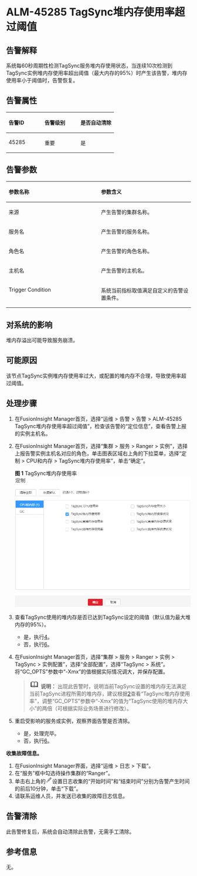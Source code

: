 # ALM-45285 TagSync堆内存使用率超过阈值<a name="ALM-45285"></a>

## 告警解释<a name="section61130422"></a>

系统每60秒周期性检测TagSync服务堆内存使用状态，当连续10次检测到TagSync实例堆内存使用率超出阈值（最大内存的95%）时产生该告警，堆内存使用率小于阈值时，告警恢复。

## 告警属性<a name="section13302888"></a>

<a name="table33986641"></a>
<table><thead align="left"><tr id="row13879140"><th class="cellrowborder" valign="top" width="33.33333333333333%" id="mcps1.1.4.1.1"><p id="p50468531"><a name="p50468531"></a><a name="p50468531"></a>告警ID</p>
</th>
<th class="cellrowborder" valign="top" width="33.33333333333333%" id="mcps1.1.4.1.2"><p id="p61419199"><a name="p61419199"></a><a name="p61419199"></a>告警级别</p>
</th>
<th class="cellrowborder" valign="top" width="33.33333333333333%" id="mcps1.1.4.1.3"><p id="p8899183"><a name="p8899183"></a><a name="p8899183"></a>是否自动清除</p>
</th>
</tr>
</thead>
<tbody><tr id="row49745195"><td class="cellrowborder" valign="top" width="33.33333333333333%" headers="mcps1.1.4.1.1 "><p id="p2829020"><a name="p2829020"></a><a name="p2829020"></a>45285</p>
</td>
<td class="cellrowborder" valign="top" width="33.33333333333333%" headers="mcps1.1.4.1.2 "><p id="p27824106"><a name="p27824106"></a><a name="p27824106"></a>重要</p>
</td>
<td class="cellrowborder" valign="top" width="33.33333333333333%" headers="mcps1.1.4.1.3 "><p id="p39160124"><a name="p39160124"></a><a name="p39160124"></a>是</p>
</td>
</tr>
</tbody>
</table>

## 告警参数<a name="section52617132"></a>

<a name="table17853499"></a>
<table><thead align="left"><tr id="row18143824"><th class="cellrowborder" valign="top" width="50%" id="mcps1.1.3.1.1"><p id="p60363621"><a name="p60363621"></a><a name="p60363621"></a>参数名称</p>
</th>
<th class="cellrowborder" valign="top" width="50%" id="mcps1.1.3.1.2"><p id="p57615147"><a name="p57615147"></a><a name="p57615147"></a>参数含义</p>
</th>
</tr>
</thead>
<tbody><tr id="row13401184712152"><td class="cellrowborder" valign="top" width="50%" headers="mcps1.1.3.1.1 "><p id="p13858113752316"><a name="p13858113752316"></a><a name="p13858113752316"></a>来源</p>
</td>
<td class="cellrowborder" valign="top" width="50%" headers="mcps1.1.3.1.2 "><p id="p187931338134115"><a name="p187931338134115"></a><a name="p187931338134115"></a>产生告警的集群名称。</p>
</td>
</tr>
<tr id="row36315337"><td class="cellrowborder" valign="top" width="50%" headers="mcps1.1.3.1.1 "><p id="p39123317"><a name="p39123317"></a><a name="p39123317"></a>服务名</p>
</td>
<td class="cellrowborder" valign="top" width="50%" headers="mcps1.1.3.1.2 "><p id="p28465328"><a name="p28465328"></a><a name="p28465328"></a>产生告警的服务名称。</p>
</td>
</tr>
<tr id="row54861362"><td class="cellrowborder" valign="top" width="50%" headers="mcps1.1.3.1.1 "><p id="p37226997"><a name="p37226997"></a><a name="p37226997"></a>角色名</p>
</td>
<td class="cellrowborder" valign="top" width="50%" headers="mcps1.1.3.1.2 "><p id="p40562973"><a name="p40562973"></a><a name="p40562973"></a>产生告警的角色名称。</p>
</td>
</tr>
<tr id="row29522441"><td class="cellrowborder" valign="top" width="50%" headers="mcps1.1.3.1.1 "><p id="p66118565"><a name="p66118565"></a><a name="p66118565"></a>主机名</p>
</td>
<td class="cellrowborder" valign="top" width="50%" headers="mcps1.1.3.1.2 "><p id="p20557292"><a name="p20557292"></a><a name="p20557292"></a>产生告警的主机名。</p>
</td>
</tr>
<tr id="row9721490519"><td class="cellrowborder" valign="top" width="50%" headers="mcps1.1.3.1.1 "><p id="p15179191519371"><a name="p15179191519371"></a><a name="p15179191519371"></a>Trigger Condition</p>
</td>
<td class="cellrowborder" valign="top" width="50%" headers="mcps1.1.3.1.2 "><p id="p1517911153376"><a name="p1517911153376"></a><a name="p1517911153376"></a>系统当前指标取值满足自定义的告警设置条件。</p>
</td>
</tr>
</tbody>
</table>

## 对系统的影响<a name="section3792148"></a>

堆内存溢出可能导致服务崩溃。

## 可能原因<a name="section34129336"></a>

该节点TagSync实例堆内存使用率过大，或配置的堆内存不合理，导致使用率超过阈值。

## 处理步骤<a name="section722974218354"></a>

1.  在FusionInsight Manager首页，选择“运维 \> 告警 \> 告警 \> ALM-45285 TagSync堆内存使用率超过阈值”，检查该告警的“定位信息”，查看告警上报的实例主机名。
2.  <a name="li58624704"></a>在FusionInsight Manager首页，选择“集群 \> 服务 \> Ranger \> 实例”，选择上报告警实例主机名对应的角色，单击图表区域右上角的下拉菜单，选择“定制 \> CPU和内存 \> TagSync堆内存使用率”，单击“确定”。

    **图 1**  TagSync堆内存使用率<a name="fig17117222102512"></a>  
    ![](figures/TagSync堆内存使用率.png "TagSync堆内存使用率")

3.  查看TagSync使用的堆内存是否已达到TagSync设定的阈值（默认值为最大堆内存的95%）。
    -   是，执行[4](#li11521246145513)。
    -   否，执行[6](#li42224042151734)。

4.  <a name="li11521246145513"></a>在FusionInsight Manager首页，选择“集群 \> 服务 \> Ranger \> 实例 \> TagSync \> 实例配置”，选择“全部配置”，选择“TagSync \> 系统”。将“GC\_OPTS”参数中“-Xmx”的值根据实际情况调大，并保存配置。

    >![](public_sys-resources/icon-note.gif) **说明：** 
    >出现此告警时，说明当前TagSync设置的堆内存无法满足当前TagSync进程所需的堆内存，建议根据[2](#li58624704)查看“TagSync堆内存使用率”，调整“GC\_OPTS”参数中“-Xmx”的值为“TagSync使用的堆内存大小”的两倍（可根据实际业务场景进行修改）。

5.  重启受影响的服务或实例，观察界面告警是否清除。
    -   是，处理完毕。
    -   否，执行[6](#li42224042151734)。


**收集故障信息。**

1.  <a name="li42224042151734"></a>在FusionInsight Manager界面，选择“运维 \> 日志 \> 下载”。
2.  在“服务”框中勾选待操作集群的“Ranger”。
3.  单击右上角的![](figures/zh-cn_image_0293268152.png)设置日志收集的“开始时间”和“结束时间”分别为告警产生时间的前后10分钟，单击“下载”。
4.  请联系运维人员，并发送已收集的故障日志信息。

## 告警清除<a name="section169311343318"></a>

此告警修复后，系统会自动清除此告警，无需手工清除。

## 参考信息<a name="section53362350"></a>

无。

